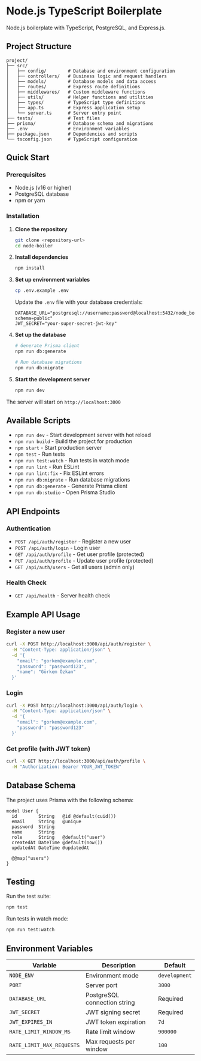 # Node.js TypeScript Boilerplate

Node.js boilerplate with TypeScript, PostgreSQL, and Express.js.

## Project Structure

```
project/
├── src/
│   ├── config/        # Database and environment configuration
│   ├── controllers/   # Business logic and request handlers
│   ├── models/        # Database models and data access
│   ├── routes/        # Express route definitions
│   ├── middlewares/   # Custom middleware functions
│   ├── utils/         # Helper functions and utilities
│   ├── types/         # TypeScript type definitions
│   ├── app.ts         # Express application setup
│   └── server.ts      # Server entry point
├── tests/             # Test files
├── prisma/            # Database schema and migrations
├── .env               # Environment variables
├── package.json       # Dependencies and scripts
└── tsconfig.json      # TypeScript configuration
```

## Quick Start

### Prerequisites

- Node.js (v16 or higher)
- PostgreSQL database
- npm or yarn

### Installation

1. **Clone the repository**
   ```bash
   git clone <repository-url>
   cd node-boiler
   ```

2. **Install dependencies**
   ```bash
   npm install
   ```

3. **Set up environment variables**
   ```bash
   cp .env.example .env
   ```
   
   Update the `.env` file with your database credentials:
   ```env
   DATABASE_URL="postgresql://username:password@localhost:5432/node_boiler?schema=public"
   JWT_SECRET="your-super-secret-jwt-key"
   ```

4. **Set up the database**
   ```bash
   # Generate Prisma client
   npm run db:generate
   
   # Run database migrations
   npm run db:migrate
   ```

5. **Start the development server**
   ```bash
   npm run dev
   ```

The server will start on `http://localhost:3000`

## Available Scripts

- `npm run dev` - Start development server with hot reload
- `npm run build` - Build the project for production
- `npm start` - Start production server
- `npm test` - Run tests
- `npm run test:watch` - Run tests in watch mode
- `npm run lint` - Run ESLint
- `npm run lint:fix` - Fix ESLint errors
- `npm run db:migrate` - Run database migrations
- `npm run db:generate` - Generate Prisma client
- `npm run db:studio` - Open Prisma Studio

## API Endpoints

### Authentication

- `POST /api/auth/register` - Register a new user
- `POST /api/auth/login` - Login user
- `GET /api/auth/profile` - Get user profile (protected)
- `PUT /api/auth/profile` - Update user profile (protected)
- `GET /api/auth/users` - Get all users (admin only)

### Health Check

- `GET /api/health` - Server health check

## Example API Usage

### Register a new user
```bash
curl -X POST http://localhost:3000/api/auth/register \
  -H "Content-Type: application/json" \
  -d '{
    "email": "gorkem@example.com",
    "password": "password123",
    "name": "Görkem Özkan"
  }'
```

### Login
```bash
curl -X POST http://localhost:3000/api/auth/login \
  -H "Content-Type: application/json" \
  -d '{
    "email": "gorkem@example.com",
    "password": "password123"
  }'
```

### Get profile (with JWT token)
```bash
curl -X GET http://localhost:3000/api/auth/profile \
  -H "Authorization: Bearer YOUR_JWT_TOKEN"
```

## Database Schema

The project uses Prisma with the following schema:

```prisma
model User {
  id        String   @id @default(cuid())
  email     String   @unique
  password  String
  name      String
  role      String   @default("user")
  createdAt DateTime @default(now())
  updatedAt DateTime @updatedAt

  @@map("users")
}
```

## Testing

Run the test suite:
```bash
npm test
```

Run tests in watch mode:
```bash
npm run test:watch
```

## Environment Variables

| Variable | Description | Default |
|----------|-------------|---------|
| `NODE_ENV` | Environment mode | `development` |
| `PORT` | Server port | `3000` |
| `DATABASE_URL` | PostgreSQL connection string | Required |
| `JWT_SECRET` | JWT signing secret | Required |
| `JWT_EXPIRES_IN` | JWT token expiration | `7d` |
| `RATE_LIMIT_WINDOW_MS` | Rate limit window | `900000` |
| `RATE_LIMIT_MAX_REQUESTS` | Max requests per window | `100` |
